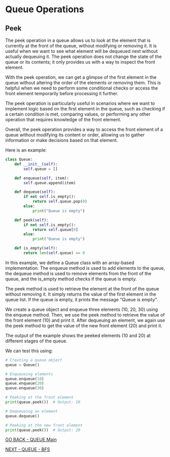 # Queue Operations
## Peek
The peek operation in a queue allows us to look at the element that is currently at the front of the queue, without modifying or removing it. It is useful when we want to see what element will be dequeued next without actually dequeuing it. The peek operation does not change the state of the queue or its contents; it only provides us with a way to inspect the front element.

With the peek operation, we can get a glimpse of the first element in the queue without altering the order of the elements or removing them. This is helpful when we need to perform some conditional checks or access the front element temporarily before processing it further.

The peek operation is particularly useful in scenarios where we want to implement logic based on the first element in the queue, such as checking if a certain condition is met, comparing values, or performing any other operation that requires knowledge of the front element.

Overall, the peek operation provides a way to access the front element of a queue without modifying its content or order, allowing us to gather information or make decisions based on that element.

Here is an example:
````python
class Queue:
    def __init__(self):
        self.queue = []

    def enqueue(self, item):
        self.queue.append(item)

    def dequeue(self):
        if not self.is_empty():
            return self.queue.pop(0)
        else:
            print("Queue is empty")

    def peek(self):
        if not self.is_empty():
            return self.queue[0]
        else:
            print("Queue is empty")

    def is_empty(self):
        return len(self.queue) == 0
````
In this example, we define a Queue class with an array-based implementation. The enqueue method is used to add elements to the queue, the dequeue method is used to remove elements from the front of the queue, and the is_empty method checks if the queue is empty.

The peek method is used to retrieve the element at the front of the queue without removing it. It simply returns the value of the first element in the queue list. If the queue is empty, it prints the message "Queue is empty".

We create a queue object and enqueue three elements (10, 20, 30) using the enqueue method. Then, we use the peek method to retrieve the value of the front element (10) and print it. After dequeuing an element, we again use the peek method to get the value of the new front element (20) and print it.

The output of the example shows the peeked elements (10 and 20) at different stages of the queue.

We can test this using:
````python
# Creating a queue object
queue = Queue()

# Enqueueing elements
queue.enqueue(10)
queue.enqueue(20)
queue.enqueue(30)

# Peeking at the front element
print(queue.peek())  # Output: 10

# Dequeueing an element
queue.dequeue()

# Peeking at the new front element
print(queue.peek())  # Output: 20
````

[GO BACK - QUEUE Main](1-Queue.md)

[NEXT - QUEUE - BFS](1-Queue-App-1.md)